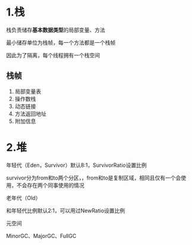# 1.栈

栈负责储存**基本数据类型**的局部变量、方法

最小储存单位为栈帧，每一个方法都是一个栈帧

因此为了隔离，每个线程拥有一个栈空间

## 栈帧

1. 局部变量表
2. 操作数栈
3. 动态链接
4. 方法返回地址
5. 附加信息

# 2.堆

年轻代（Eden，Survivor）默认8:1，SurvivorRatio设置比例

survivor分为from和to两个分区，，from和to是复制区域，相同且仅有一个会使用，不会存在两个同事使用的情况

老年代（Old）

和年轻代比例默认2:1，可以用过NewRatio设置比例

元空间

MinorGC、MajorGC、FullGC
